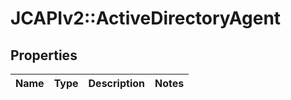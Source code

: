# JCAPIv2::ActiveDirectoryAgent

## Properties
Name | Type | Description | Notes
------------ | ------------- | ------------- | -------------

